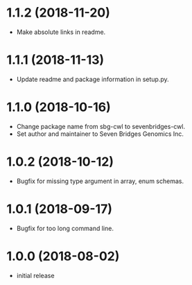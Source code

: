 1.1.2 (2018-11-20)
==================
-   Make absolute links in readme.

1.1.1 (2018-11-13)
==================
-   Update readme and package information in setup.py.

1.1.0 (2018-10-16)
==================
-   Change package name from sbg-cwl to sevenbridges-cwl.
-   Set author and maintainer to Seven Bridges Genomics Inc.

1.0.2 (2018-10-12)
==================
-   Bugfix for missing type argument in array, enum schemas.

1.0.1 (2018-09-17)
==================
-   Bugfix for too long command line.

1.0.0 (2018-08-02)
==================

-   initial release
